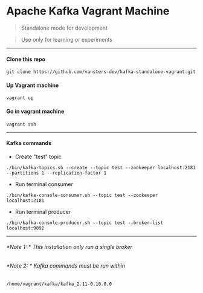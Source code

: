 # Apache Kafka Vagrant Machine
> Standalone mode for development

> Use only for learning or experiments

---

#### Clone this repo
```
git clone https://github.com/vansters-dev/kafka-standalone-vagrant.git
```

#### Up Vagrant machine
```
vagrant up
```

#### Go in vagrant machine
```
vagrant ssh
```
---

#### Kafka commands
- Create "test" topic
```
./bin/kafka-topics.sh --create --topic test --zookeeper localhost:2181 --partitions 1 --replication-factor 1
```

- Run terminal consumer
```
./bin/kafka-console-consumer.sh --topic test --zookeeper localhost:2181
```

- Run terminal producer
```
./bin/kafka-console-producer.sh --topic test --broker-list localhost:9092
```

---

###### *Note 1: * This installation only run a single broker
###### *Note 2: * Kafka commands must be run within
```
/home/vagrant/kafka/kafka_2.11-0.10.0.0
```

